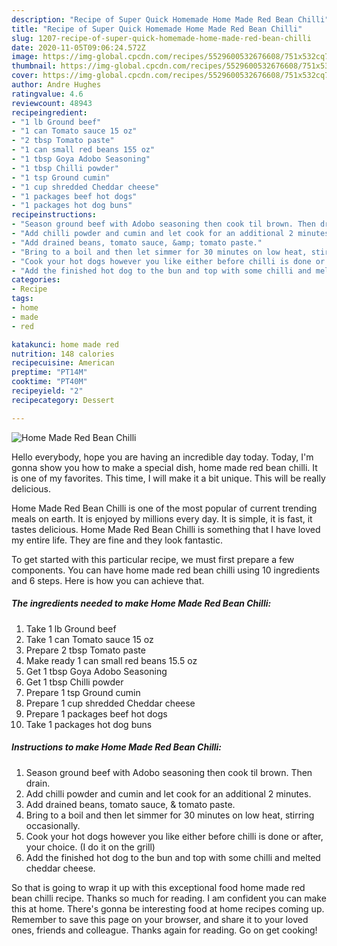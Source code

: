 ```yaml
---
description: "Recipe of Super Quick Homemade Home Made Red Bean Chilli"
title: "Recipe of Super Quick Homemade Home Made Red Bean Chilli"
slug: 1207-recipe-of-super-quick-homemade-home-made-red-bean-chilli
date: 2020-11-05T09:06:24.572Z
image: https://img-global.cpcdn.com/recipes/5529600532676608/751x532cq70/home-made-red-bean-chilli-recipe-main-photo.jpg
thumbnail: https://img-global.cpcdn.com/recipes/5529600532676608/751x532cq70/home-made-red-bean-chilli-recipe-main-photo.jpg
cover: https://img-global.cpcdn.com/recipes/5529600532676608/751x532cq70/home-made-red-bean-chilli-recipe-main-photo.jpg
author: Andre Hughes
ratingvalue: 4.6
reviewcount: 48943
recipeingredient:
- "1 lb Ground beef"
- "1 can Tomato sauce 15 oz"
- "2 tbsp Tomato paste"
- "1 can small red beans 155 oz"
- "1 tbsp Goya Adobo Seasoning"
- "1 tbsp Chilli powder"
- "1 tsp Ground cumin"
- "1 cup shredded Cheddar cheese"
- "1 packages beef hot dogs"
- "1 packages hot dog buns"
recipeinstructions:
- "Season ground beef with Adobo seasoning then cook til brown. Then drain."
- "Add chilli powder and cumin and let cook for an additional 2 minutes."
- "Add drained beans, tomato sauce, &amp; tomato paste."
- "Bring to a boil and then let simmer for 30 minutes on low heat, stirring occasionally."
- "Cook your hot dogs however you like either before chilli is done or after, your choice. (I do it on the grill)"
- "Add the finished hot dog to the bun and top with some chilli and melted cheddar cheese."
categories:
- Recipe
tags:
- home
- made
- red

katakunci: home made red 
nutrition: 148 calories
recipecuisine: American
preptime: "PT14M"
cooktime: "PT40M"
recipeyield: "2"
recipecategory: Dessert

---
```



![Home Made Red Bean Chilli](https://img-global.cpcdn.com/recipes/5529600532676608/751x532cq70/home-made-red-bean-chilli-recipe-main-photo.jpg)

Hello everybody, hope you are having an incredible day today. Today, I'm gonna show you how to make a special dish, home made red bean chilli. It is one of my favorites. This time, I will make it a bit unique. This will be really delicious.

Home Made Red Bean Chilli is one of the most popular of current trending meals on earth. It is enjoyed by millions every day. It is simple, it is fast, it tastes delicious. Home Made Red Bean Chilli is something that I have loved my entire life. They are fine and they look fantastic.




To get started with this particular recipe, we must first prepare a few components. You can have home made red bean chilli using 10 ingredients and 6 steps. Here is how you can achieve that.

<!--inarticleads1-->

##### The ingredients needed to make Home Made Red Bean Chilli:

1. Take 1 lb Ground beef
1. Take 1 can Tomato sauce 15 oz
1. Prepare 2 tbsp Tomato paste
1. Make ready 1 can small red beans 15.5 oz
1. Get 1 tbsp Goya Adobo Seasoning
1. Get 1 tbsp Chilli powder
1. Prepare 1 tsp Ground cumin
1. Prepare 1 cup shredded Cheddar cheese
1. Prepare 1 packages beef hot dogs
1. Take 1 packages hot dog buns




<!--inarticleads2-->

##### Instructions to make Home Made Red Bean Chilli:

1. Season ground beef with Adobo seasoning then cook til brown. Then drain.
1. Add chilli powder and cumin and let cook for an additional 2 minutes.
1. Add drained beans, tomato sauce, &amp; tomato paste.
1. Bring to a boil and then let simmer for 30 minutes on low heat, stirring occasionally.
1. Cook your hot dogs however you like either before chilli is done or after, your choice. (I do it on the grill)
1. Add the finished hot dog to the bun and top with some chilli and melted cheddar cheese.




So that is going to wrap it up with this exceptional food home made red bean chilli recipe. Thanks so much for reading. I am confident you can make this at home. There's gonna be interesting food at home recipes coming up. Remember to save this page on your browser, and share it to your loved ones, friends and colleague. Thanks again for reading. Go on get cooking!
